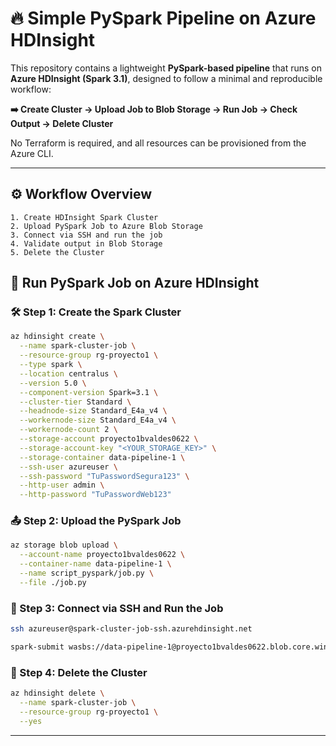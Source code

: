 # 🔥 Simple PySpark Pipeline on Azure HDInsight

This repository contains a lightweight **PySpark-based pipeline** that runs on **Azure HDInsight (Spark 3.1)**, designed to follow a minimal and reproducible workflow:

**➡️ Create Cluster → Upload Job to Blob Storage → Run Job → Check Output → Delete Cluster**

No Terraform is required, and all resources can be provisioned from the Azure CLI.

---

## ⚙️ Workflow Overview

```text
1. Create HDInsight Spark Cluster
2. Upload PySpark Job to Azure Blob Storage
3. Connect via SSH and run the job
4. Validate output in Blob Storage
5. Delete the Cluster
```

## 🚀 Run PySpark Job on Azure HDInsight

### 🛠️ Step 1: Create the Spark Cluster

```bash
az hdinsight create \
  --name spark-cluster-job \
  --resource-group rg-proyecto1 \
  --type spark \
  --location centralus \
  --version 5.0 \
  --component-version Spark=3.1 \
  --cluster-tier Standard \
  --headnode-size Standard_E4a_v4 \
  --workernode-size Standard_E4a_v4 \
  --workernode-count 2 \
  --storage-account proyecto1bvaldes0622 \
  --storage-account-key "<YOUR_STORAGE_KEY>" \
  --storage-container data-pipeline-1 \
  --ssh-user azureuser \
  --ssh-password "TuPasswordSegura123" \
  --http-user admin \
  --http-password "TuPasswordWeb123"
```

### 📤 Step 2: Upload the PySpark Job

```bash
az storage blob upload \
  --account-name proyecto1bvaldes0622 \
  --container-name data-pipeline-1 \
  --name script_pyspark/job.py \
  --file ./job.py
```

### 🔐 Step 3: Connect via SSH and Run the Job

```bash
ssh azureuser@spark-cluster-job-ssh.azurehdinsight.net

spark-submit wasbs://data-pipeline-1@proyecto1bvaldes0622.blob.core.windows.net/script_pyspark/job.py
```

### 🧹 Step 4: Delete the Cluster

```bash
az hdinsight delete \
  --name spark-cluster-job \
  --resource-group rg-proyecto1 \
  --yes
```

---




